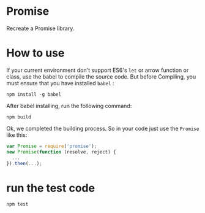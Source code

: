 # Promise

Recreate a Promise library.

# How to use

If your current environment don't support ES6's `let` or arrow function or class, use the babel to compile the source code.
But before Compiling, you must ensure that you have installed `babel` :

```
npm install -g babel
```

After babel installing, run the following command:

```
npm build
```

Ok, we completed the building process. So in your code just use the `Promise` like this:

```js
var Promise = require('promise');
new Promise(function (resolve, reject) {
  ...
}).then(...);
```

# run the test code

```
npm test
```
